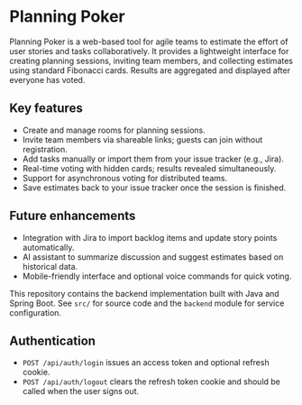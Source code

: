 # Planning Poker

Planning Poker is a web-based tool for agile teams to estimate the effort of user stories and tasks collaboratively. It provides a lightweight interface for creating planning sessions, inviting team members, and collecting estimates using standard Fibonacci cards. Results are aggregated and displayed after everyone has voted.

## Key features

- Create and manage rooms for planning sessions.
- Invite team members via shareable links; guests can join without registration.
- Add tasks manually or import them from your issue tracker (e.g., Jira).
- Real-time voting with hidden cards; results revealed simultaneously.
- Support for asynchronous voting for distributed teams.
- Save estimates back to your issue tracker once the session is finished.

## Future enhancements

- Integration with Jira to import backlog items and update story points automatically.
- AI assistant to summarize discussion and suggest estimates based on historical data.
- Mobile-friendly interface and optional voice commands for quick voting.

This repository contains the backend implementation built with Java and Spring Boot. See `src/` for source code and the `backend` module for service configuration.

## Authentication

- `POST /api/auth/login` issues an access token and optional refresh cookie.
- `POST /api/auth/logout` clears the refresh token cookie and should be called when the user signs out.
